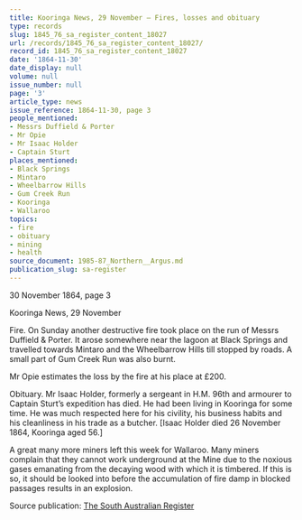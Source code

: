 ```yaml
---
title: Kooringa News, 29 November — Fires, losses and obituary
type: records
slug: 1845_76_sa_register_content_18027
url: /records/1845_76_sa_register_content_18027/
record_id: 1845_76_sa_register_content_18027
date: '1864-11-30'
date_display: null
volume: null
issue_number: null
page: '3'
article_type: news
issue_reference: 1864-11-30, page 3
people_mentioned:
- Messrs Duffield & Porter
- Mr Opie
- Mr Isaac Holder
- Captain Sturt
places_mentioned:
- Black Springs
- Mintaro
- Wheelbarrow Hills
- Gum Creek Run
- Kooringa
- Wallaroo
topics:
- fire
- obituary
- mining
- health
source_document: 1985-87_Northern__Argus.md
publication_slug: sa-register
---
```


30 November 1864, page 3

Kooringa News, 29 November

Fire.  On Sunday another destructive fire took place on the run of Messrs Duffield & Porter.  It arose somewhere near the lagoon at Black Springs and travelled towards Mintaro and the Wheelbarrow Hills till stopped by roads.  A small part of Gum Creek Run was also burnt.

Mr Opie estimates the loss by the fire at his place at £200.

Obituary.  Mr Isaac Holder, formerly a sergeant in H.M. 96th and armourer to Captain Sturt’s expedition has died.  He had been living in Kooringa for some time.  He was much respected here for his civility, his business habits and his cleanliness in his trade as a butcher.  [Isaac Holder died 26 November 1864, Kooringa aged 56.]

A great many more miners left this week for Wallaroo.  Many miners complain that they cannot work underground at the Mine due to the noxious gases emanating from the decaying wood with which it is timbered.  If this is so, it should be looked into before the accumulation of fire damp in blocked passages results in an explosion.

Source publication: [The South Australian Register](/publications/sa-register/)
